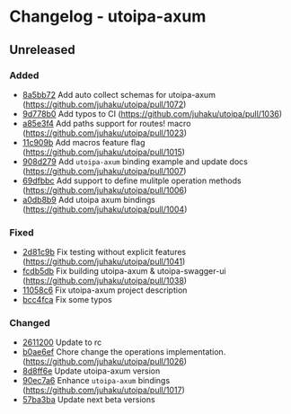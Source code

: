 # Changelog - utoipa-axum

## Unreleased

### Added

* [8a5bb72](https://github.com/juhaku/utoipa/commit/8a5bb72) Add auto collect schemas for utoipa-axum (https://github.com/juhaku/utoipa/pull/1072)
* [9d778b0](https://github.com/juhaku/utoipa/commit/9d778b0) Add typos to CI (https://github.com/juhaku/utoipa/pull/1036)
* [a85e3f4](https://github.com/juhaku/utoipa/commit/a85e3f4) Add paths support for routes! macro (https://github.com/juhaku/utoipa/pull/1023)
* [11c909b](https://github.com/juhaku/utoipa/commit/11c909b) Add macros feature flag (https://github.com/juhaku/utoipa/pull/1015)
* [908d279](https://github.com/juhaku/utoipa/commit/908d279) Add `utoipa-axum` binding example and update docs (https://github.com/juhaku/utoipa/pull/1007)
* [69dfbbc](https://github.com/juhaku/utoipa/commit/69dfbbc) Add support to define mulitple operation methods (https://github.com/juhaku/utoipa/pull/1006)
* [a0db8b9](https://github.com/juhaku/utoipa/commit/a0db8b9) Add utoipa axum bindings (https://github.com/juhaku/utoipa/pull/1004)

### Fixed

* [2d81c9b](https://github.com/juhaku/utoipa/commit/2d81c9b) Fix testing without explicit features (https://github.com/juhaku/utoipa/pull/1041)
* [fcdb5db](https://github.com/juhaku/utoipa/commit/fcdb5db) Fix building utoipa-axum & utoipa-swagger-ui (https://github.com/juhaku/utoipa/pull/1038)
* [11058c6](https://github.com/juhaku/utoipa/commit/11058c6) Fix utoipa-axum project description
* [bcc4fca](https://github.com/juhaku/utoipa/commit/bcc4fca) Fix some typos

### Changed

* [2611200](https://github.com/juhaku/utoipa/commit/2611200) Update to rc
* [b0ae6ef](https://github.com/juhaku/utoipa/commit/b0ae6ef) Chore change the operations implementation. (https://github.com/juhaku/utoipa/pull/1026)
* [8d8ff6e](https://github.com/juhaku/utoipa/commit/8d8ff6e) Update utoipa-axum version
* [90ec7a6](https://github.com/juhaku/utoipa/commit/90ec7a6) Enhance `utoipa-axum` bindings (https://github.com/juhaku/utoipa/pull/1017)
* [57ba3ba](https://github.com/juhaku/utoipa/commit/57ba3ba) Update next beta versions

